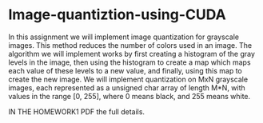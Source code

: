 # Image-quantiztion-using-CUDA
In this assignment we will implement image quantization for grayscale images. This method reduces the number of colors used in an image.  The algorithm we will implement works by first creating a histogram of the gray levels in the image, then using the histogram to create a map which maps each value of these levels to a new value, and finally, using this map to create the new image.  We will implement quantization on MxN grayscale images, each represented as a unsigned char array of length M*N, with values in the range [0, 255], where 0 means black, and 255 means white.

IN THE HOMEWORK1 PDF the full details. 
